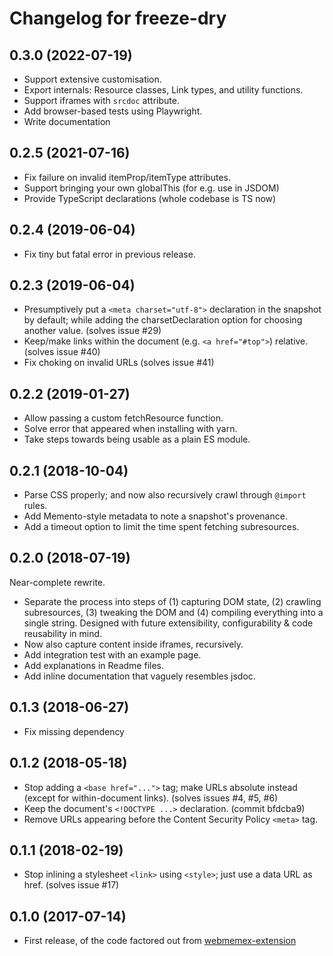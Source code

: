 # Changelog for freeze-dry

## 0.3.0 (2022-07-19)

- Support extensive customisation.
- Export internals: Resource classes, Link types, and utility functions.
- Support iframes with `srcdoc` attribute.
- Add browser-based tests using Playwright.
- Write documentation

## 0.2.5 (2021-07-16)

- Fix failure on invalid itemProp/itemType attributes.
- Support bringing your own globalThis (for e.g. use in JSDOM)
- Provide TypeScript declarations (whole codebase is TS now)

## 0.2.4 (2019-06-04)

- Fix tiny but fatal error in previous release.

## 0.2.3 (2019-06-04)

- Presumptively put a `<meta charset="utf-8">` declaration in the snapshot by default; while adding
  the charsetDeclaration option for choosing another value. (solves issue #29)
- Keep/make links within the document (e.g. `<a href="#top">`) relative. (solves issue #40)
- Fix choking on invalid URLs (solves issue #41)

## 0.2.2 (2019-01-27)

- Allow passing a custom fetchResource function.
- Solve error that appeared when installing with yarn.
- Take steps towards being usable as a plain ES module.

## 0.2.1 (2018-10-04)

- Parse CSS properly; and now also recursively crawl through `@import` rules.
- Add Memento-style metadata to note a snapshot's provenance.
- Add a timeout option to limit the time spent fetching subresources.

## 0.2.0 (2018-07-19)

Near-complete rewrite.
- Separate the process into steps of (1) capturing DOM state, (2) crawling subresources,
  (3) tweaking the DOM and (4) compiling everything into a single string. Designed with
  future extensibility, configurability & code reusability in mind.
- Now also capture content inside iframes, recursively.
- Add integration test with an example page.
- Add explanations in Readme files.
- Add inline documentation that vaguely resembles jsdoc.

## 0.1.3 (2018-06-27)
- Fix missing dependency

## 0.1.2 (2018-05-18)

- Stop adding a `<base href="...">` tag; make URLs absolute instead (except for within-document
  links). (solves issues #4, #5, #6)
- Keep the document's `<!DOCTYPE ...>` declaration. (commit bfdcba9)
- Remove URLs appearing before the Content Security Policy `<meta>` tag.

## 0.1.1 (2018-02-19)

- Stop inlining a stylesheet `<link>` using `<style>`; just use a data URL as href. (solves issue
  #17)

## 0.1.0 (2017-07-14)

- First release, of the code factored out from [webmemex-extension](https://github.com/WebMemex/webmemex-extension)
